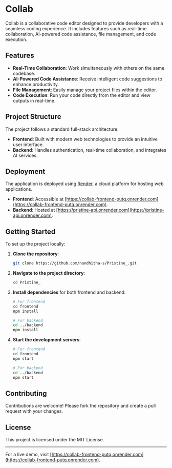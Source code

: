 # Collab

Collab is a collaborative code editor designed to provide developers with a seamless coding experience. It includes features such as real-time collaboration, AI-powered code assistance, file management, and code execution.

## Features

- **Real-Time Collaboration**: Work simultaneously with others on the same codebase.
- **AI-Powered Code Assistance**: Receive intelligent code suggestions to enhance productivity.
- **File Management**: Easily manage your project files within the editor.
- **Code Execution**: Run your code directly from the editor and view outputs in real-time.

## Project Structure

The project follows a standard full-stack architecture:

- **Frontend**: Built with modern web technologies to provide an intuitive user interface.
- **Backend**: Handles authentication, real-time collaboration, and integrates AI services.

## Deployment

The application is deployed using [Render](https://render.com/), a cloud platform for hosting web applications.

- **Frontend**: Accessible at [https://collab-frontend-putq.onrender.com](https://collab-frontend-putq.onrender.com).
- **Backend**: Hosted at [https://pristine-api.onrender.com](https://pristine-api.onrender.com).

## Getting Started

To set up the project locally:

1. **Clone the repository**:
   ```bash
   git clone https://github.com/nandhitha-s/Pristine_.git
   ```
2. **Navigate to the project directory**:
   ```bash
   cd Pristine_
   ```
3. **Install dependencies** for both frontend and backend:
   ```bash
   # For frontend
   cd frontend
   npm install

   # For backend
   cd ../backend
   npm install
   ```
4. **Start the development servers**:
   ```bash
   # For frontend
   cd frontend
   npm start

   # For backend
   cd ../backend
   npm start
   ```

## Contributing

Contributions are welcome! Please fork the repository and create a pull request with your changes.

## License

This project is licensed under the MIT License.

---

For a live demo, visit [https://collab-frontend-putq.onrender.com](https://collab-frontend-putq.onrender.com).

